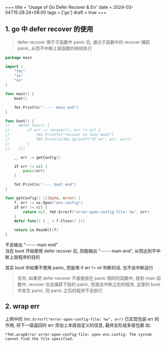 +++
title = 'Usage of Go Defer Recover & Err'
date = 2024-03-04T15:28:24+08:00
tags = ['go']
draft = true
+++

## 1. go 中 defer recover 的使用
> defer recover 用于子函数中 panic 后, 通过子函数中的 recover 捕获 panic, 从而不中断上层函数的继续执行
```go
package main

import (
    "fmt"
    "io"
    "os"
)

func main() {
    boot()

    fmt.Println("----- main end")
}

func boot() {
//    defer func() {
//        if err := recover(); err != nil {
//            fmt.Println("recover in func boot")
//            fmt.Println(fmt.Sprintf("%T %v", err, err))
//        }
//    }()

    _, err := getConfig()

    if err != nil {
        panic(err)
    }

    fmt.Println("---- boot end")
}

func getConfig() ([]byte, error) {
    f, err := os.Open("env.config")
    if err != nil {
        return nil, fmt.Errorf("error-open-config-file: %w", err)
    }
    defer func() { _ = f.Close() }()

    return io.ReadAll(f)
}

```
不会输出 "----- main end"  
当在 boot 开始使用 defer recover 后, 则能输出 "----- main end", 从而达到不中断上层程序的目的

其实 boot 中如果不使用 panic, 而是用 if err != nil 判断的话, 也不会中断运行


> 另外, 如果把 defer recover 不直接放在 panic 相同的函数中, 放到 main 函数中, recover 也会捕获下层的 panic, 但是会中断之后的程序, 这里的 boot 中发生 panic, 则 panic 之后的程序不会执行

## 2. wrap err 
上例中的 `fmt.Errorf("error-open-config-file: %w", err)` 已实现包装 err 的作用, 将下一级返回的 err 添加上本层自定义的信息, 最终会形成多层包裹
如: 
```shell
*fmt.wrapError error-open-config-file: open env.config: The system cannot find the file specified.
```


